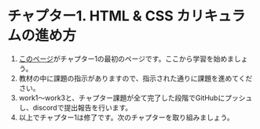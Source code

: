 # チャプター1. HTML & CSS カリキュラムの進め方

1. [このページ](https://suriba-doc.mikawaya-corp.com/646217decd1937a7ef3de547.html)がチャプター1の最初のページです。ここから学習を始めましょう。
2. 教材の中に課題の指示がありますので、指示された通りに課題を進めてください。
3. work1～work3と、チャプター課題が全て完了した段階でGitHubにプッシュし、discordで提出報告を行います。
4. 以上でチャプター1は修了です。次のチャプターを取り組みましょう。
